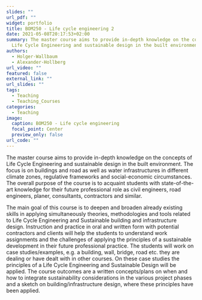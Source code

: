 ```yaml
---
slides: ""
url_pdf: ""
widget: portfolio
title: BOM250 - Life cycle engineering 2
date: 2021-05-08T20:17:53+02:00
summary: The master course aims to provide in-depth knowledge on the concepts of
  Life Cycle Engineering and sustainable design in the built environment.
authors:
  - Holger-Wallbaum
  - Alexander-Hollberg
url_video: ""
featured: false
external_link: ""
url_slides: ""
tags:
  - Teaching
  - Teaching_Courses
categories:
  - Teaching
image:
  caption: BOM250 - Life cycle engineering
  focal_point: Center
  preview_only: false
url_code: ""
---
```

The master course aims to provide in-depth knowledge on the concepts of Life Cycle Engineering and sustainable design in the built environment. The focus is on buildings and road as well as water infrastructures in different climate zones, regulative frameworks and social-economic circumstances. The overall purpose of the course is to acquaint students with state-of-the-art knowledge for their future professional role as civil engineers, road engineers, planer, consultants, contractors and similar.
  
The main goal of this course is to deepen and broaden already existing skills in applying simultaneously theories, methodologies and tools related to Life Cycle Engineering and Sustainable building and infrastructure design. Instruction and practice in oral and written form with potential contractors and clients will help the students to understand work assignments and the challenges of applying the principles of a sustainable development in their future professional practice. The students will work on case studies/examples, e.g. a building, wall, bridge, road etc. they are dealing or have dealt with in other courses. On these case studies the principles of a Life Cycle Engineering and Sustainable Design will be applied. The course outcomes are a written concepts/plans on when and how to integrate sustainability considerations in the various project phases and a sketch on building/infrastructure design, where these principles have been applied.
